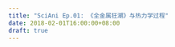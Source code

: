 ```yaml
---
title: "SciAni Ep.01: 《全金属狂潮》与热力学过程"
date: 2018-02-01T16:00:00+08:00
draft: true
---
```




<!--more-->